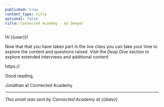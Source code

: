```yaml
---
published: true
content_type: title
optional: false
title: Connected Academy - Go Deeper
---
```

Hi {{user}}!

Now that that you have taken part in the live class you can take your time to explore the content and questions raised. Visit the *Deep Dive* section to explore extended interviews and additional content.

https://<replacewithyourdomain>

Good reading,

Jonathan at Connected Academy

----
_This email was sent by Connected Academy at {{date}}_

